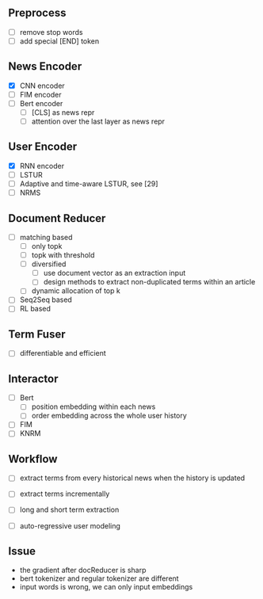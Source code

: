 ## Preprocess
- [ ] remove stop words
- [ ] add special [END] token

## News Encoder
- [x] CNN encoder
- [ ] FIM encoder
- [ ] Bert encoder
  - [ ] [CLS] as news repr
  - [ ] attention over the last layer as news repr

## User Encoder
- [x] RNN encoder
- [ ] LSTUR
- [ ] Adaptive and time-aware LSTUR, see [29]
- [ ] NRMS

## Document Reducer
- [ ] matching based
  - [ ] only topk
  - [ ] topk with threshold
  - [ ] diversified
    - [ ] use document vector as an extraction input
    - [ ] design methods to extract non-duplicated terms within an article
  - [ ] dynamic allocation of top k
- [ ] Seq2Seq based
- [ ] RL based

## Term Fuser
- [ ] differentiable and efficient

## Interactor
- [ ] Bert
  - [ ] position embedding within each news
  - [ ] order embedding across the whole user history
- [ ] FIM
- [ ] KNRM

## Workflow
- [ ] extract terms from every historical news when the history is updated
- [ ] extract terms incrementally
- [ ] long and short term extraction
- [ ] auto-regressive user modeling


## Issue
- the gradient after docReducer is sharp
- bert tokenizer and regular tokenizer are different
- input words is wrong, we can only input embeddings